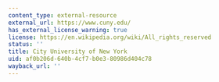 ```yaml
---
content_type: external-resource
external_url: https://www.cuny.edu/
has_external_license_warning: true
license: https://en.wikipedia.org/wiki/All_rights_reserved
status: ''
title: City University of New York
uid: af0b206d-640b-4cf7-b0e3-80986d404c78
wayback_url: ''
---
```

